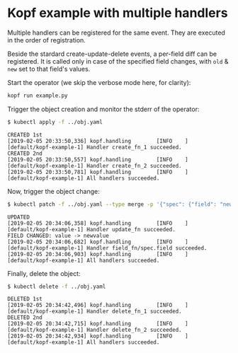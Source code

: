 # Kopf example with multiple handlers

Multiple handlers can be registered for the same event.
They are executed in the order of registration.

Beside the stardard create-update-delete events, a per-field diff can be registered.
It is called only in case of the specified field changes,
with `old` & `new` set to that field's values.

Start the operator (we skip the verbose mode here, for clarity):

```bash
kopf run example.py
```

Trigger the object creation and monitor the stderr of the operator:

```bash
$ kubectl apply -f ../obj.yaml
```

```
CREATED 1st
[2019-02-05 20:33:50,336] kopf.handling        [INFO    ] [default/kopf-example-1] Handler create_fn_1 succeeded.
CREATED 2nd
[2019-02-05 20:33:50,557] kopf.handling        [INFO    ] [default/kopf-example-1] Handler create_fn_2 succeeded.
[2019-02-05 20:33:50,781] kopf.handling        [INFO    ] [default/kopf-example-1] All handlers succeeded.
```

Now, trigger the object change:

```bash
$ kubectl patch -f ../obj.yaml --type merge -p '{"spec": {"field": "newvalue", "newfield": 100}}'
```

```
UPDATED
[2019-02-05 20:34:06,358] kopf.handling        [INFO    ] [default/kopf-example-1] Handler update_fn succeeded.
FIELD CHANGED: value -> newvalue
[2019-02-05 20:34:06,682] kopf.handling        [INFO    ] [default/kopf-example-1] Handler field_fn/spec.field succeeded.
[2019-02-05 20:34:06,903] kopf.handling        [INFO    ] [default/kopf-example-1] All handlers succeeded.
```

Finally, delete the object:

```bash
$ kubectl delete -f ../obj.yaml
```

```
DELETED 1st
[2019-02-05 20:34:42,496] kopf.handling        [INFO    ] [default/kopf-example-1] Handler delete_fn_1 succeeded.
DELETED 2nd
[2019-02-05 20:34:42,715] kopf.handling        [INFO    ] [default/kopf-example-1] Handler delete_fn_2 succeeded.
[2019-02-05 20:34:42,934] kopf.handling        [INFO    ] [default/kopf-example-1] All handlers succeeded.
```
